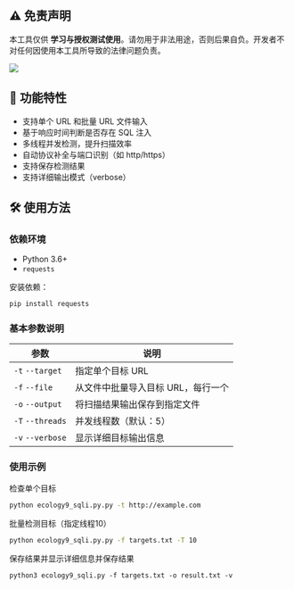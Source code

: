 ## ⚠️ 免责声明
本工具仅供 **学习与授权测试使用**。请勿用于非法用途，否则后果自负。开发者不对任何因使用本工具所导致的法律问题负责。

![](https://cdn.nlark.com/yuque/0/2025/png/33722335/1750679198114-9f2d8e62-9f5b-4911-8d3c-c4878ca256e2.png)

## 🔧 功能特性
+ 支持单个 URL 和批量 URL 文件输入
+ 基于响应时间判断是否存在 SQL 注入
+ 多线程并发检测，提升扫描效率
+ 自动协议补全与端口识别（如 http/https）
+ 支持保存检测结果
+ 支持详细输出模式（verbose）

##  🛠  使用方法
### 依赖环境
+ Python 3.6+
+ `requests`

 安装依赖：  

```bash
pip install requests
```

### 基本参数说明  
| 参数 | 说明 |
| --- | --- |
| `-t`                  `--target` | 指定单个目标 URL |
| `-f`                  `--file` | 从文件中批量导入目标 URL，每行一个 |
| `-o`                  `--output` | 将扫描结果输出保存到指定文件 |
| `-T`                  `--threads` | 并发线程数（默认：5） |
| `-v`                  `--verbose` | 显示详细目标输出信息 |


### 使用示例
  
检查单个目标

```bash
python ecology9_sqli.py.py -t http://example.com
```

批量检测目标（指定线程10）

```bash
python ecology9_sqli.py.py -f targets.txt -T 10
```

保存结果并显示详细信息并保存结果

```plain
python3 ecology9_sqli.py -f targets.txt -o result.txt -v
```





